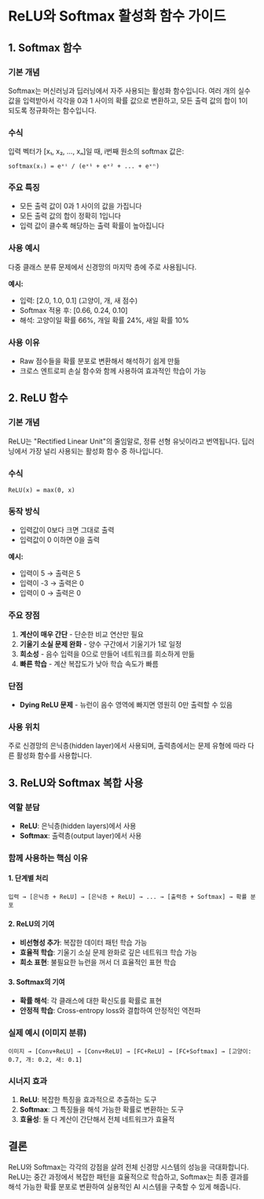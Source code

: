 # ReLU와 Softmax 활성화 함수 가이드

## 1. Softmax 함수

### 기본 개념
Softmax는 머신러닝과 딥러닝에서 자주 사용되는 활성화 함수입니다. 여러 개의 실수 값을 입력받아서 각각을 0과 1 사이의 확률 값으로 변환하고, 모든 출력 값의 합이 1이 되도록 정규화하는 함수입니다.

### 수식
입력 벡터가 [x₁, x₂, ..., xₙ]일 때, i번째 원소의 softmax 값은:

```
softmax(xᵢ) = eˣⁱ / (eˣ¹ + eˣ² + ... + eˣⁿ)
```

### 주요 특징
- 모든 출력 값이 0과 1 사이의 값을 가집니다
- 모든 출력 값의 합이 정확히 1입니다
- 입력 값이 클수록 해당하는 출력 확률이 높아집니다

### 사용 예시
다중 클래스 분류 문제에서 신경망의 마지막 층에 주로 사용됩니다. 

**예시:**
- 입력: [2.0, 1.0, 0.1] (고양이, 개, 새 점수)
- Softmax 적용 후: [0.66, 0.24, 0.10]
- 해석: 고양이일 확률 66%, 개일 확률 24%, 새일 확률 10%

### 사용 이유
- Raw 점수들을 확률 분포로 변환해서 해석하기 쉽게 만듦
- 크로스 엔트로피 손실 함수와 함께 사용하여 효과적인 학습이 가능

## 2. ReLU 함수

### 기본 개념
ReLU는 "Rectified Linear Unit"의 줄임말로, 정류 선형 유닛이라고 번역됩니다. 딥러닝에서 가장 널리 사용되는 활성화 함수 중 하나입니다.

### 수식
```
ReLU(x) = max(0, x)
```

### 동작 방식
- 입력값이 0보다 크면 그대로 출력
- 입력값이 0 이하면 0을 출력

**예시:**
- 입력이 5 → 출력은 5
- 입력이 -3 → 출력은 0
- 입력이 0 → 출력은 0

### 주요 장점
1. **계산이 매우 간단** - 단순한 비교 연산만 필요
2. **기울기 소실 문제 완화** - 양수 구간에서 기울기가 1로 일정
3. **희소성** - 음수 입력을 0으로 만들어 네트워크를 희소하게 만듦
4. **빠른 학습** - 계산 복잡도가 낮아 학습 속도가 빠름

### 단점
- **Dying ReLU 문제** - 뉴런이 음수 영역에 빠지면 영원히 0만 출력할 수 있음

### 사용 위치
주로 신경망의 은닉층(hidden layer)에서 사용되며, 출력층에서는 문제 유형에 따라 다른 활성화 함수를 사용합니다.

## 3. ReLU와 Softmax 복합 사용

### 역할 분담
- **ReLU**: 은닉층(hidden layers)에서 사용
- **Softmax**: 출력층(output layer)에서 사용

### 함께 사용하는 핵심 이유

#### 1. 단계별 처리
```
입력 → [은닉층 + ReLU] → [은닉층 + ReLU] → ... → [출력층 + Softmax] → 확률 분포
```

#### 2. ReLU의 기여
- **비선형성 추가**: 복잡한 데이터 패턴 학습 가능
- **효율적 학습**: 기울기 소실 문제 완화로 깊은 네트워크 학습 가능
- **희소 표현**: 불필요한 뉴런을 꺼서 더 효율적인 표현 학습

#### 3. Softmax의 기여
- **확률 해석**: 각 클래스에 대한 확신도를 확률로 표현
- **안정적 학습**: Cross-entropy loss와 결합하여 안정적인 역전파

### 실제 예시 (이미지 분류)
```
이미지 → [Conv+ReLU] → [Conv+ReLU] → [FC+ReLU] → [FC+Softmax] → [고양이: 0.7, 개: 0.2, 새: 0.1]
```

### 시너지 효과
1. **ReLU**: 복잡한 특징을 효과적으로 추출하는 도구
2. **Softmax**: 그 특징들을 해석 가능한 확률로 변환하는 도구
3. **효율성**: 둘 다 계산이 간단해서 전체 네트워크가 효율적

## 결론

ReLU와 Softmax는 각각의 강점을 살려 전체 신경망 시스템의 성능을 극대화합니다. ReLU는 중간 과정에서 복잡한 패턴을 효율적으로 학습하고, Softmax는 최종 결과를 해석 가능한 확률 분포로 변환하여 실용적인 AI 시스템을 구축할 수 있게 해줍니다.
